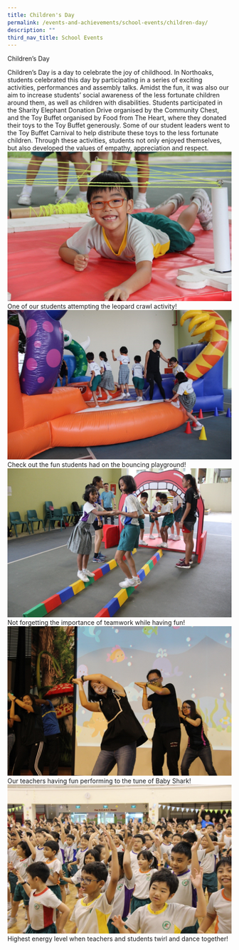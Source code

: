 ```yaml
---
title: Children's Day
permalink: /events-and-achievements/school-events/children-day/
description: ""
third_nav_title: School Events
---
```

Children’s Day 

Children’s Day is a day to celebrate the joy of childhood. In Northoaks, students celebrated this day by participating in a series of exciting activities, performances and assembly talks. Amidst the fun, it was also our aim to increase students’ social awareness of the less fortunate children around them, as well as children with disabilities. Students participated in the Sharity Elephant Donation Drive organised by the Community Chest, and the Toy Buffet organised by Food from The Heart, where they donated their toys to the Toy Buffet generously. Some of our student leaders went to the Toy Buffet Carnival to help distribute these toys to the less fortunate children. Through these activities, students not only enjoyed themselves, but also developed the values of empathy, appreciation and respect.
![](/images/childrenday1.jpg)
One of our students attempting the leopard crawl activity!
![](/images/childrenday2.jpg)
Check out the fun students had on the bouncing playground!
![](/images/childrenday3.jpg)
Not forgetting the importance of teamwork while having fun!
![](/images/childrenday4.jpg)
Our teachers having fun performing to the tune of Baby Shark!
![](/images/childrenday5.jpg)
Highest energy level when teachers and students twirl and dance together!





